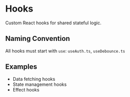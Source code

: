 # Hooks

Custom React hooks for shared stateful logic.

## Naming Convention
All hooks must start with `use`: `useAuth.ts`, `useDebounce.ts`

## Examples
- Data fetching hooks
- State management hooks
- Effect hooks

